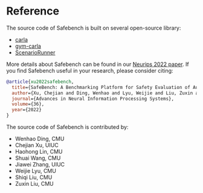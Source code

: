 <!--
 * @Date: 2021-07-18 21:46:37
 * @LastEditTime: 2023-03-01 23:26:35
 * @Description: 
-->

# Reference

The source code of Safebench is built on several open-source library: 
- [carla](https://github.com/carla-simulator/carla)
- [gym-carla](https://github.com/cjy1992/gym-carla) 
- [ScenarioRunner](https://github.com/carla-simulator/scenario_runner)

More details about Safebench can be found in our [Neurips 2022 paper](https://arxiv.org/pdf/2206.09682.pdf). If you find Safebench useful in your research, please consider citing:

```bibtex
@article{xu2022safebench,
  title={SafeBench: A Benchmarking Platform for Safety Evaluation of Autonomous Vehicles},
  author={Xu, Chejian and Ding, Wenhao and Lyu, Weijie and Liu, Zuxin and Wang, Shuai and He, Yihan and Hu, Hanjiang and Zhao, Ding and Li, Bo},
  journal={Advances in Neural Information Processing Systems},
  volume={36},
  year={2022}
}
```

The source code of Safebench is contributed by:
- Wenhao Ding, CMU
- Chejian Xu, UIUC
- Haohong Lin, CMU
- Shuai Wang, CMU
- Jiawei Zhang, UIUC
- Weijie Lyu, CMU
- Shiqi Liu, CMU
- Zuxin Liu, CMU
